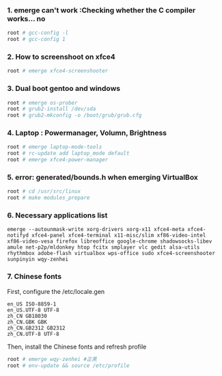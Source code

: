 ### 1. emerge can't work :Checking whether the C compiler works... no
```bash
root # gcc-config -l
root # gcc-config 1
```
### 2. How to screenshoot on xfce4
```bash
root # emerge xfce4-screenshooter
```
### 3. Dual boot gentoo and windows
```bash
root # emerge os-prober
root # grub2-install /dev/sda
root # grub2-mkconfig -o /boot/grub/grub.cfg
```

### 4. Laptop : Powermanager, Volumn, Brightness
```bash
root # emerge laptop-mode-tools
root # rc-update add laptop_mode default
root # emerge xfce4-power-manager
```
### 5. error: generated/bounds.h when emerging VirtualBox
```bash
root # cd /usr/src/linux
root # make modules_prepare
```
### 6. Necessary applications list
```
emerge --autounmask-write xorg-drivers xorg-x11 xfce4-meta xfce4-notifyd xfce4-panel xfce4-terminal x11-misc/slim xf86-video-intel xf86-video-vesa firefox libreoffice google-chrome shadowsocks-libev amule net-p2p/mldonkey htop fcitx smplayer vlc gedit alsa-utils rhythmbox adobe-flash virtualbox wps-office sudo xfce4-screenshooter sunpinyin wqy-zenhei
```
### 7. Chinese fonts
First, configure the /etc/locale.gen
```
en_US ISO-8859-1
en_US.UTF-8 UTF-8
zh_CN GB18030
zh_CN.GBK GBK
zh_CN.GB2312 GB2312
zh_CN.UTF-8 UTF-8
```
Then, install the Chinese fonts and refresh profile
```bash
root # emerge wqy-zenhei #正黑
root # env-update && source /etc/profile
```
